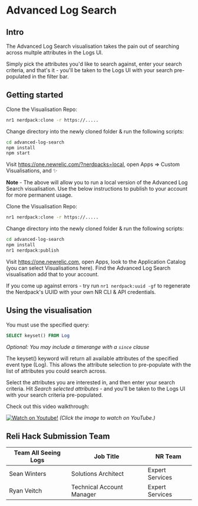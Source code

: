 # Advanced Log Search

## Intro
The Advanced Log Search visualisation takes the pain out of searching across multple attributes in the Logs UI. 

Simply pick the attributes you'd like to search against, enter your search criteria, and that's it - you'll be taken to the Logs UI with your search pre-populated in the filter bar.

## Getting started

Clone the Visualisation Repo:

```sh
nr1 nerdpack:clone -r https://.....
```

Change directory into the newly cloned folder & run the following scripts:

```sh
cd advanced-log-search
npm install
npm start
```

Visit https://one.newrelic.com/?nerdpacks=local, open Apps => Custom Visualisations, and :sparkles:

**Note** - The above will allow you to run a local version of the Advanced Log Search visualisation. Use the below instructions to publish to your account for more permanent usage.

Clone the Visualisation Repo:

```sh
nr1 nerdpack:clone -r https://.....
```

Change directory into the newly cloned folder & run the following scripts:

```sh
cd advanced-log-search
npm install
nr1 nerdpack:publish
```

Visit https://one.newrelic.com, open Apps, look to the Application Catalog (you can select Visualisations here). Find the Advanced Log Search visualisation add that to your account. 

If you come up against errors - try run `nr1 nerdpack:uuid -gf` to regenerate the Nerdpack's UUID with your own NR CLI & API credentials. 

## Using the visualisation

You must use the specified query: 

```sql
SELECT keyset() FROM Log
```
_Optional: You may include a timerange with a `since` clause_

The keyset() keyword will return all available attributes of the specified event type (Log). This allows the attribute selection to pre-populate with the list of attributes you could search across. 

Select the attributes you are interested in, and then enter your search criteria. Hit _Search selected attributes_ - and you'll be taken to the Logs UI with your search criteria pre-populated. 

Check out this video walkthrough:

[![Watch on Youtube!](https://imgur.com/It5DrUN.jpg)](https://www.youtube.com/watch?v=eLVPyvzVzHk)
_(Click the image to watch on YouTube.)_


## Reli Hack Submission Team

| Team All Seeing Logs  | Job Title | NR Team |
| ------------- | ------------- | ------------- |
| Sean Winters  | Solutions Architect  | Expert Services |
| Ryan Veitch  | Technical Account Manager  | Expert Services |